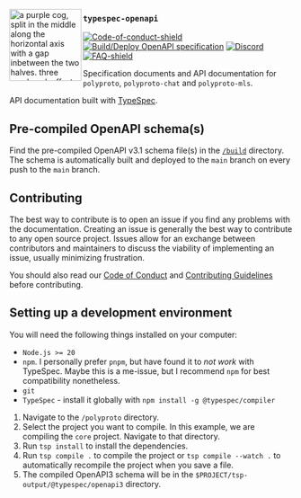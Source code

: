 <img src="https://cloud.bitfl0wer.de/apps/files_sharing/publicpreview/2qCxoXJ27yW7QNR?file=/&fileId=1143147&x=256&y=256&a=true" align="left" alt="a purple cog, split in the middle along the horizontal axis with a gap inbetween the two halves. three overlayed, offset sinus-like waves travel through that gap. each wave has a different shade of purple" width="128px" height="auto"></img>

### `typespec-openapi`

[![Code-of-conduct-shield]][Code-of-conduct]
[![Build/Deploy OpenAPI specification](https://github.com/polyphony-chat/docs/actions/workflows/deploy-openapi-spec.yml/badge.svg)](https://github.com/polyphony-chat/docs/actions/workflows/deploy-openapi-spec.yml)
[![Discord]][Discord-invite]
[![FAQ-shield]][FAQ]

[FAQ-shield]: https://img.shields.io/badge/Frequently_Asked_Questions_(FAQ)-ff62bd
[FAQ]: https://github.com/polyphony-chat/.github/blob/main/FAQ.md

Specification documents and API documentation for `polyproto`, `polyproto-chat` and `polyproto-mls`.

API documentation built with [TypeSpec](https://typespec.io).

## Pre-compiled OpenAPI schema(s)

Find the pre-compiled OpenAPI v3.1 schema file(s) in the [`/build`](https://github.com/polyphony-chat/docs/tree/main/build) directory. The schema is automatically built and deployed to the `main` branch on every push to the `main` branch.

## Contributing

The best way to contribute is to open an issue if you find any problems with the documentation. Creating an issue is generally the best way to contribute to any open source project. Issues allow for an exchange between contributors and maintainers to discuss the viability of implementing an issue, usually minimizing frustration.

You should also read our [Code of Conduct](https://github.com/polyphony-chat/.github/blob/main/CODE_OF_CONDUCT.md) and [Contributing Guidelines](https://github.com/polyphony-chat/.github/blob/main/CONTRIBUTION_GUIDELINES.md) before contributing.

## Setting up a development environment

You will need the following things installed on your computer:

- `Node.js >= 20`
- `npm`. I personally prefer `pnpm`, but have found it to *not work* with TypeSpec. Maybe this is
  a me-issue, but I recommend `npm` for best compatibility nonetheless.
- `git`
- `TypeSpec` - install it globally with `npm install -g @typespec/compiler`

1. Navigate to the `/polyproto` directory.
2. Select the project you want to compile. In this example, we are compiling the `core` project.
   Navigate to that directory.
3. Run `tsp install` to install the dependencies.
4. Run `tsp compile .` to compile the project or `tsp compile --watch .` to automatically recompile
   the project when you save a file.
5. The compiled OpenAPI3 schema will be in the `$PROJECT/tsp-output/@typespec/openapi3` directory.

[Discord]: https://dcbadge.vercel.app/api/server/m3FpcapGDD?style=flat
[Discord-invite]: https://discord.com/invite/m3FpcapGDD
[Code-of-conduct-shield]: https://img.shields.io/badge/Code_of_Conduct-eb00ff
[Code-of-conduct]: https://github.com/polyphony-chat/.github/blob/main/CODE_OF_CONDUCT.md